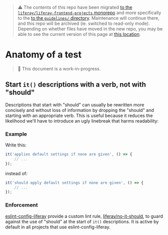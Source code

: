 > :warning: The contents of this repo have been migrated [to the `liferay/liferay-frontend-projects` monorepo](https://github.com/liferay/liferay-frontend-projects) and more specifically to the [to the `guidelines/` directory](https://github.com/liferay/liferay-frontend-projects/tree/master/guidelines). Maintenance will continue there, and this repo will be archived (ie. switched to read-only mode). Depending on whether files have moved in the new repo, you may be able to see the current version of this page at [this location](https://github.com/liferay/liferay-frontend-projects/tree/master/guidelines/general/testing/anatomy.md).

# Anatomy of a test

> 🚧 This document is a work-in-progress.

## Start `it()` descriptions with a verb, not with "should"

Descriptions that start with "should" can usually be rewritten more concisely and without loss of information by dropping the "should" and starting with an appropriate verb. This is useful because it reduces the likelihood we'll have to introduce an ugly linebreak that harms readability:

### Example

Write this:

```javascript
it('applies default settings if none are given', () => {
	// ...
});
```

instead of:

```javascript
it('should apply default settings if none are given', () => {
	// ...
});
```

### Enforcement

[eslint-config-liferay](https://github.com/liferay/eslint-config-liferay) provide a custom lint rule, [liferay/no-it-should](https://github.com/liferay/eslint-config-liferay/blob/master/plugins/eslint-plugin-liferay/docs/rules/no-it-should.md), to guard against the use of "should" at the start of `it()` descriptions. It is active by default in all projects that use eslint-config-liferay.
